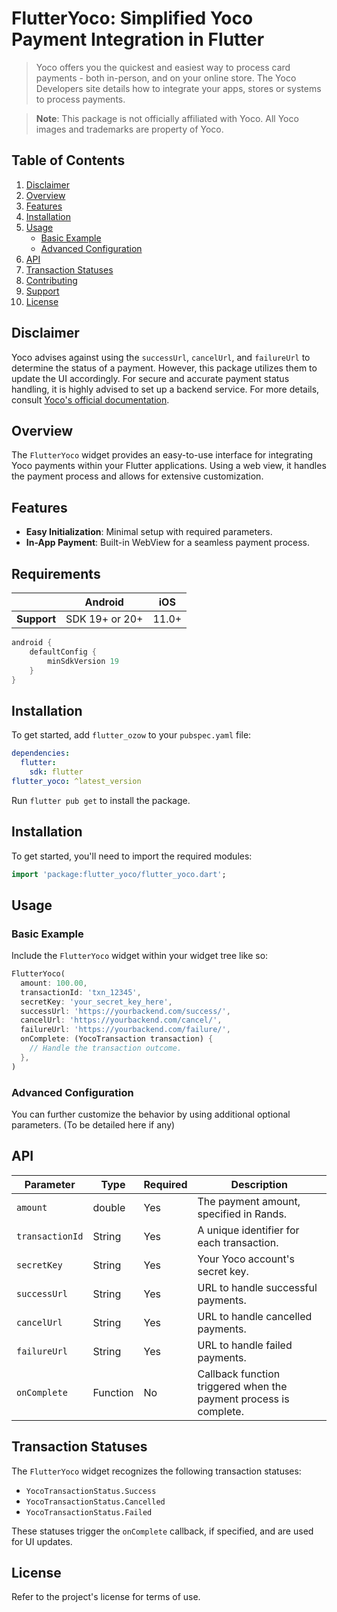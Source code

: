 # FlutterYoco: Simplified Yoco Payment Integration in Flutter

> Yoco offers you the quickest and easiest way to process card payments - both in-person, and on your online store. The Yoco Developers site details how to integrate your apps, stores or systems to process payments.

> **Note**: This package is not officially affiliated with Yoco. All Yoco images and trademarks are property of Yoco.

## Table of Contents

1. [Disclaimer](#disclaimer)
2. [Overview](#overview)
3. [Features](#features)
4. [Installation](#installation)
5. [Usage](#usage)
    - [Basic Example](#basic-example)
    - [Advanced Configuration](#advanced-configuration)
6. [API](#api)
7. [Transaction Statuses](#transaction-statuses)
8. [Contributing](#contributing)
9. [Support](#support)
10. [License](#license)

## Disclaimer

Yoco advises against using the `successUrl`, `cancelUrl`, and `failureUrl` to determine the status of a payment. However, this package utilizes them to update the UI accordingly. For secure and accurate payment status handling, it is highly advised to set up a backend service. For more details, consult [Yoco's official documentation](https://developer.yoco.com/online/api-reference/checkout/getting-started).

## Overview

The `FlutterYoco` widget provides an easy-to-use interface for integrating Yoco payments within your Flutter applications. Using a web view, it handles the payment process and allows for extensive customization.

## Features

- **Easy Initialization**: Minimal setup with required parameters.
- **In-App Payment**: Built-in WebView for a seamless payment process.

## Requirements

|             | Android        | iOS   |
|-------------|----------------|-------|
| **Support** | SDK 19+ or 20+ | 11.0+ |

```groovy
android {
    defaultConfig {
        minSdkVersion 19
    }
}
```

## Installation

To get started, add `flutter_ozow` to your `pubspec.yaml` file:

```yaml
dependencies:
  flutter:
    sdk: flutter
flutter_yoco: ^latest_version
```

Run `flutter pub get` to install the package.

## Installation

To get started, you'll need to import the required modules:

```dart
import 'package:flutter_yoco/flutter_yoco.dart';
```

## Usage

### Basic Example

Include the `FlutterYoco` widget within your widget tree like so:

```dart
FlutterYoco(
  amount: 100.00,
  transactionId: 'txn_12345',
  secretKey: 'your_secret_key_here',
  successUrl: 'https://yourbackend.com/success/',
  cancelUrl: 'https://yourbackend.com/cancel/',
  failureUrl: 'https://yourbackend.com/failure/',
  onComplete: (YocoTransaction transaction) {
    // Handle the transaction outcome.
  },
)
```

### Advanced Configuration

You can further customize the behavior by using additional optional parameters. (To be detailed here if any)

## API

| Parameter       | Type    | Required | Description                                                             |
| --------------- | ------- | -------- | ----------------------------------------------------------------------- |
| `amount`        | double  | Yes      | The payment amount, specified in Rands.                                  |
| `transactionId` | String  | Yes      | A unique identifier for each transaction.                                |
| `secretKey`     | String  | Yes      | Your Yoco account's secret key.                                          |
| `successUrl`    | String  | Yes      | URL to handle successful payments.                                       |
| `cancelUrl`     | String  | Yes      | URL to handle cancelled payments.                                        |
| `failureUrl`    | String  | Yes      | URL to handle failed payments.                                           |
| `onComplete`    | Function| No       | Callback function triggered when the payment process is complete.        |

## Transaction Statuses

The `FlutterYoco` widget recognizes the following transaction statuses:

- `YocoTransactionStatus.Success`
- `YocoTransactionStatus.Cancelled`
- `YocoTransactionStatus.Failed`

These statuses trigger the `onComplete` callback, if specified, and are used for UI updates.

## License

Refer to the project's license for terms of use.
